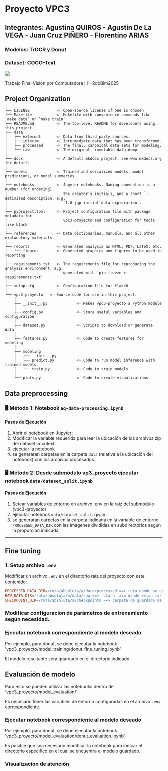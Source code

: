 # Proyecto VPC3
## Integrantes: Agustina QUIROS - Agustín De La VEGA - Juan Cruz PIÑERO - Florentino ARIAS
### Modelos: TrOCR y Donut
### Dataset: COCO-Text

<a target="_blank" href="https://cookiecutter-data-science.drivendata.org/">
    <img src="https://img.shields.io/badge/CCDS-Project%20template-328F97?logo=cookiecutter" />
</a>

Trabajo Final Vision por Computadora III - 2doBim2025



## Project Organization

```
├── LICENSE            <- Open-source license if one is chosen
├── Makefile           <- Makefile with convenience commands like `make data` or `make train`
├── README.md          <- The top-level README for developers using this project.
├── data
│   ├── external       <- Data from third party sources.
│   ├── interim        <- Intermediate data that has been transformed.
│   ├── processed      <- The final, canonical data sets for modeling.
│   └── raw            <- The original, immutable data dump.
│
├── docs               <- A default mkdocs project; see www.mkdocs.org for details
│
├── models             <- Trained and serialized models, model predictions, or model summaries
│
├── notebooks          <- Jupyter notebooks. Naming convention is a number (for ordering),
│                         the creator's initials, and a short `-` delimited description, e.g.
│                         `1.0-jqp-initial-data-exploration`.
│
├── pyproject.toml     <- Project configuration file with package metadata for 
│                         vpc3-proyecto and configuration for tools like black
│
├── references         <- Data dictionaries, manuals, and all other explanatory materials.
│
├── reports            <- Generated analysis as HTML, PDF, LaTeX, etc.
│   └── figures        <- Generated graphics and figures to be used in reporting
│
├── requirements.txt   <- The requirements file for reproducing the analysis environment, e.g.
│                         generated with `pip freeze > requirements.txt`
│
├── setup.cfg          <- Configuration file for flake8
│
└── vpc3-proyecto   <- Source code for use in this project.
    │
    ├── __init__.py             <- Makes vpc3-proyecto a Python module
    │
    ├── config.py               <- Store useful variables and configuration
    │
    ├── dataset.py              <- Scripts to download or generate data
    │
    ├── features.py             <- Code to create features for modeling
    │
    ├── modeling                
    │   ├── __init__.py 
    │   ├── predict.py          <- Code to run model inference with trained models          
    │   └── train.py            <- Code to train models
    │
    └── plots.py                <- Code to create visualizations
```

## Data preprocessing

### 🖥️ Método 1: Notebook `aq-data-processing.ipynb`

#### Pasos de Ejecución
1. Abrir el notebook en Jupyter:
2. Modificar la variable requerida para leer la ubicación de los archivos zip del dataset cocotext.
3. ejecutar la notebook
4. se generaran carpetas en la carpeta `data` (relativa a la ubicación del notebook) con los archivos procesados.

### 🖥️ Método 2: Desde submódulo vp3_proyecto ejecutar notebook `data/dataset_split.ipynb`

#### Pasos de Ejecución
1. Setear variables de entorno en archivo .env en la raiz del submódulo (vpc3-proyecto)
2. ejecutar notebook `data/dataset_split.ipynb`
3. se generaran carpetas en la carpeta indicada en la variable de entorno `PROCESSED_DATA_DIR` con las imagenes divididas en subdirectorios segun la proporción indicada.
--------

## Fine tuning

### 1. Setup archivo `.env`
Modificar un archivo `.env` en el directorio raíz del proyecto con este contenido:

```ini
PROCESSED_DATA_DIR=/ruta/absoluta/a/data/processed ==> ruta donde se quiere generar el split del dataset
RAW_DATA_DIR=/ruta/absoluta/a/data/raw ==> ruta a .zip donde estan las imagenes y las anottations
CHECKPOINT_DIR=/ruta/absoluta/a/checkpoints ==> carpeta de guardado de modelos (ej: /home/juan/CEIA/vpc3_proyecto/models)
```
### Modificar configuracion de parámetros de entrenamiento según necesidad.

### Ejecutar notebook correspondiente al modelo deseado

Por ejemplo, para donut, se debe ejecutar la notebook 'vpc3_proyecto/model_training/donut_fine_tuning.ipynb'

El modelo resultante será guardado en el directorio indicado.

## Evaluación de modelo

Para esto se pueden utilizar las notebooks dentro de 'vpc3_proyecto/model_evaluation/'

Es necesario tener las variables de entorno configuradas en el archivo `.env` correspondiente.

### Ejecutar notebook correspondiente al modelo deseado

Por ejemplo, para donut, se debe ejecutar la notebook 'vpc3_proyecto/model_evaluation/donut_evaluation.ipynb'

Es posible que sea necesario modificar la notebook para indicar el directorio especifico en el cual se encuentra el modelo guardado.

### Visualización de atención

